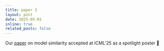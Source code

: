 ```yaml
---
title: paper 3
layout: post
date: 2025-05-01 
inline: true
related_posts: false
---
```


Our [paper](https://openreview.net/forum?id=3Z827FtMNe) on model similarity accepted at ICML'25 as a spotlight poster :stars: